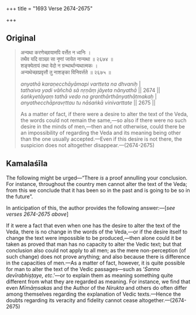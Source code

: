 +++
title = "1693 Verse 2674-2675"

+++
## Original 
>
> अन्यथा करणेच्छायामपि वर्त्तेत न ध्वनिः ।  
> तथैव यदि वाञ्छा सा नृणां जायेत नान्यथा ॥ २६७४ ॥  
> शङ्क्येतायं तथा वेदो न ग्रन्थार्थान्यथात्मकः ।  
> अन्यथेच्छाप्रवृत्तौ तु नाशङ्का विनिवर्त्तते ॥ २६७५ ॥ 
>
> *anyathā karaṇecchāyāmapi vartteta na dhvaniḥ* \|  
> *tathaiva yadi vāñchā sā nṛṇāṃ jāyeta nānyathā* \|\| 2674 \|\|  
> *śaṅkyetāyaṃ tathā vedo na granthārthānyathātmakaḥ* \|  
> *anyathecchāpravṛttau tu nāśaṅkā vinivarttate* \|\| 2675 \|\| 
>
> As a matter of fact, if there were a desire to alter the text of the Veda, the words could not remain the same,—so also if there were no such desire in the minds of men,—then and not otherwise, could there be an impossibility of regarding the Veda and its meaning being other than the one usually accepted.—Even if this desire is not there, the suspicion does not altogether disappear.—(2674-2675)



## Kamalaśīla

The following might be urged—“There *is* a proof annulling your conclusion. For instance, throughout the country men cannot alter the text of the Veda; from this we conclude that it has been so in the past and is going to be so in the future”.

In anticipation of this, the author provides the following answer:—[*see verses 2674-2675 above*]

If it were a fact that even when one has the desire to alter the text of the Veda, there is no change in the words of the Veda,—or if the desire itself to change the text were impossible to be produced,—then alone could it be taken as proved that man has no capacity to alter the Vedic text; but that conclusion also could not apply to all men; as the mere non-perception (of such change) does not prove anything; and also because there is difference in the capacities of men.—As a matter of fact, however, it is quite possible for man to alter the text of the Vedic passages—such as ‘*Śanno devīrabhiṣṭaye, etc*.’—or to explain them as meaning something quite different from what they are regarded as meaning. For instance, we find that even *Mīmāṃsakas* and the Author of the *Nirukta* and others do often differ among themselves regarding the explanation of Vedic texts.—Hence the doubts regarding its veracity and fidelity cannot cease altogether.—(2674-2675)


